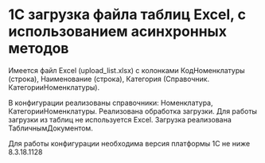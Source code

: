 # 1С загрузка файла таблиц Excel, с использованием асинхронных методов

Имеется файл Excel (upload_list.xlsx) с колонками КодНоменклатуры (строка), Наименование (строка), Категория (Справочник. КатегорииНоменклатуры).

В конфигурации реализованы справочники: Номенклатура, КатегорииНоменклатуры.
Реализована обработка загрузки. Для работы загрузки из таблиц не используется Excel. Загрузка реализована ТабличнымДокументом.

Для работы конфигурации необходима версия платформы 1С не ниже 8.3.18.1128
